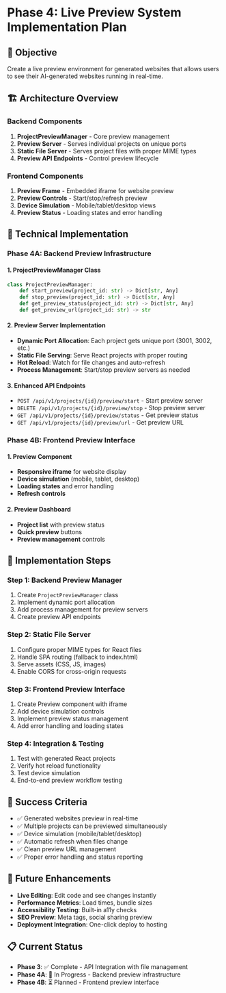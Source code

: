 # Phase 4: Live Preview System Implementation Plan

## 🎯 **Objective**

Create a live preview environment for generated websites that allows users to see their AI-generated websites running in real-time.

## 🏗️ **Architecture Overview**

### **Backend Components**

1. **ProjectPreviewManager** - Core preview management
2. **Preview Server** - Serves individual projects on unique ports
3. **Static File Server** - Serves project files with proper MIME types
4. **Preview API Endpoints** - Control preview lifecycle

### **Frontend Components**

1. **Preview Frame** - Embedded iframe for website preview
2. **Preview Controls** - Start/stop/refresh preview
3. **Device Simulation** - Mobile/tablet/desktop views
4. **Preview Status** - Loading states and error handling

## 🔧 **Technical Implementation**

### **Phase 4A: Backend Preview Infrastructure**

#### **1. ProjectPreviewManager Class**

```python
class ProjectPreviewManager:
    def start_preview(project_id: str) -> Dict[str, Any]
    def stop_preview(project_id: str) -> Dict[str, Any]
    def get_preview_status(project_id: str) -> Dict[str, Any]
    def get_preview_url(project_id: str) -> str
```

#### **2. Preview Server Implementation**

- **Dynamic Port Allocation**: Each project gets unique port (3001, 3002, etc.)
- **Static File Serving**: Serve React projects with proper routing
- **Hot Reload**: Watch for file changes and auto-refresh
- **Process Management**: Start/stop preview servers as needed

#### **3. Enhanced API Endpoints**

- `POST /api/v1/projects/{id}/preview/start` - Start preview server
- `DELETE /api/v1/projects/{id}/preview/stop` - Stop preview server
- `GET /api/v1/projects/{id}/preview/status` - Get preview status
- `GET /api/v1/projects/{id}/preview/url` - Get preview URL

### **Phase 4B: Frontend Preview Interface**

#### **1. Preview Component**

- **Responsive iframe** for website display
- **Device simulation** (mobile, tablet, desktop)
- **Loading states** and error handling
- **Refresh controls**

#### **2. Preview Dashboard**

- **Project list** with preview status
- **Quick preview** buttons
- **Preview management** controls

## 🚀 **Implementation Steps**

### **Step 1: Backend Preview Manager**

1. Create `ProjectPreviewManager` class
2. Implement dynamic port allocation
3. Add process management for preview servers
4. Create preview API endpoints

### **Step 2: Static File Server**

1. Configure proper MIME types for React files
2. Handle SPA routing (fallback to index.html)
3. Serve assets (CSS, JS, images)
4. Enable CORS for cross-origin requests

### **Step 3: Frontend Preview Interface**

1. Create Preview component with iframe
2. Add device simulation controls
3. Implement preview status management
4. Add error handling and loading states

### **Step 4: Integration & Testing**

1. Test with generated React projects
2. Verify hot reload functionality
3. Test device simulation
4. End-to-end preview workflow testing

## 🎯 **Success Criteria**

- ✅ Generated websites preview in real-time
- ✅ Multiple projects can be previewed simultaneously
- ✅ Device simulation (mobile/tablet/desktop)
- ✅ Automatic refresh when files change
- ✅ Clean preview URL management
- ✅ Proper error handling and status reporting

## 🔄 **Future Enhancements**

- **Live Editing**: Edit code and see changes instantly
- **Performance Metrics**: Load times, bundle sizes
- **Accessibility Testing**: Built-in a11y checks
- **SEO Preview**: Meta tags, social sharing preview
- **Deployment Integration**: One-click deploy to hosting

## 📋 **Current Status**

- **Phase 3**: ✅ Complete - API Integration with file management
- **Phase 4A**: 🚧 In Progress - Backend preview infrastructure
- **Phase 4B**: ⏳ Planned - Frontend preview interface
